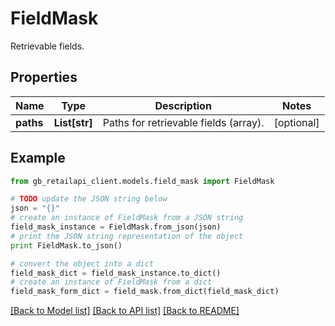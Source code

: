 # FieldMask

Retrievable fields.

## Properties
Name | Type | Description | Notes
------------ | ------------- | ------------- | -------------
**paths** | **List[str]** | Paths for retrievable fields (array). | [optional] 

## Example

```python
from gb_retailapi_client.models.field_mask import FieldMask

# TODO update the JSON string below
json = "{}"
# create an instance of FieldMask from a JSON string
field_mask_instance = FieldMask.from_json(json)
# print the JSON string representation of the object
print FieldMask.to_json()

# convert the object into a dict
field_mask_dict = field_mask_instance.to_dict()
# create an instance of FieldMask from a dict
field_mask_form_dict = field_mask.from_dict(field_mask_dict)
```
[[Back to Model list]](../README.md#documentation-for-models) [[Back to API list]](../README.md#documentation-for-api-endpoints) [[Back to README]](../README.md)


